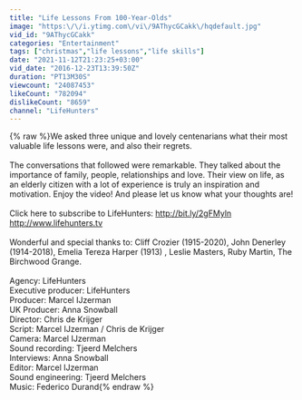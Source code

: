 ```yaml
---
title: "Life Lessons From 100-Year-Olds"
image: "https:\/\/i.ytimg.com\/vi\/9AThycGCakk\/hqdefault.jpg"
vid_id: "9AThycGCakk"
categories: "Entertainment"
tags: ["christmas","life lessons","life skills"]
date: "2021-11-12T21:23:25+03:00"
vid_date: "2016-12-23T13:39:50Z"
duration: "PT13M30S"
viewcount: "24087453"
likeCount: "782094"
dislikeCount: "8659"
channel: "LifeHunters"
---
```

{% raw %}We asked three unique and lovely centenarians what their most valuable life lessons were, and also their regrets.<br /><br />The conversations that followed were remarkable. They talked about the importance of family, people, relationships and love. Their view on life, as an elderly citizen with a lot of experience is truly an inspiration and motivation. Enjoy the video! And please let us know what your thoughts are!<br /><br />Click here to subscribe to LifeHunters: <a rel="nofollow" target="blank" href="http://bit.ly/2gFMyln">http://bit.ly/2gFMyln</a><br /><a rel="nofollow" target="blank" href="http://www.lifehunters.tv">http://www.lifehunters.tv</a><br /><br />Wonderful and special thanks to: Cliff Crozier (1915-2020), John Denerley (1914-2018), Emelia Tereza Harper (1913) , Leslie Masters, Ruby Martin, The Birchwood Grange.<br /><br />Agency: LifeHunters <br />Executive producer: LifeHunters<br />Producer: Marcel IJzerman<br />UK Producer: Anna Snowball<br />Director: Chris de Krijger<br />Script: Marcel IJzerman / Chris de Krijger<br />Camera: Marcel IJzerman<br />Sound recording: Tjeerd Melchers<br />Interviews: Anna Snowball<br />Editor: Marcel IJzerman<br />Sound engineering: Tjeerd Melchers<br />Music: Federico Durand{% endraw %}
